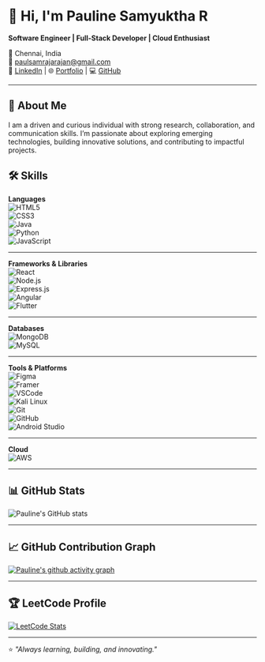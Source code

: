 # 👋 Hi, I'm Pauline Samyuktha R  
**Software Engineer | Full-Stack Developer | Cloud Enthusiast**  

📍 Chennai, India  
📧 [paulsamrajarajan@gmail.com](mailto:paulsamrajarajan@gmail.com)  
💼 [LinkedIn](https://in.linkedin.com/in/pauline-samyuktha-5a693b267) | 🌐 [Portfolio](http://paulsam.vercel.app) | 💻 [GitHub](https://github.com/paulsam20)  

---

## 🚀 About Me  
I am a driven and curious individual with strong research, collaboration, and communication skills. I’m passionate about exploring emerging technologies, building innovative solutions, and contributing to impactful projects.  



## 🛠 Skills  

**Languages**  
![HTML5](https://img.shields.io/badge/HTML5-E34F26?style=for-the-badge&logo=html5&logoColor=white)  
![CSS3](https://img.shields.io/badge/CSS3-1572B6?style=for-the-badge&logo=css3&logoColor=white)  
![Java](https://img.shields.io/badge/Java-007396?style=for-the-badge&logo=openjdk&logoColor=white)  
![Python](https://img.shields.io/badge/Python-3776AB?style=for-the-badge&logo=python&logoColor=white)  
![JavaScript](https://img.shields.io/badge/JavaScript-F7DF1E?style=for-the-badge&logo=javascript&logoColor=black)  

---

**Frameworks & Libraries**  
![React](https://img.shields.io/badge/React-20232A?style=for-the-badge&logo=react&logoColor=61DAFB)  
![Node.js](https://img.shields.io/badge/Node.js-339933?style=for-the-badge&logo=node.js&logoColor=white)  
![Express.js](https://img.shields.io/badge/Express.js-000000?style=for-the-badge&logo=express&logoColor=white)  
![Angular](https://img.shields.io/badge/Angular-DD0031?style=for-the-badge&logo=angular&logoColor=white)  
![Flutter](https://img.shields.io/badge/Flutter-02569B?style=for-the-badge&logo=flutter&logoColor=white)  

---

**Databases**  
![MongoDB](https://img.shields.io/badge/MongoDB-4EA94B?style=for-the-badge&logo=mongodb&logoColor=white)  
![MySQL](https://img.shields.io/badge/MySQL-005C84?style=for-the-badge&logo=mysql&logoColor=white)  

---

**Tools & Platforms**  
![Figma](https://img.shields.io/badge/Figma-F24E1E?style=for-the-badge&logo=figma&logoColor=white)  
![Framer](https://img.shields.io/badge/Framer-0055FF?style=for-the-badge&logo=framer&logoColor=white)  
![VSCode](https://img.shields.io/badge/VSCode-007ACC?style=for-the-badge&logo=visualstudiocode&logoColor=white)  
![Kali Linux](https://img.shields.io/badge/Kali%20Linux-557C94?style=for-the-badge&logo=kalilinux&logoColor=white)  
![Git](https://img.shields.io/badge/Git-F05032?style=for-the-badge&logo=git&logoColor=white)  
![GitHub](https://img.shields.io/badge/GitHub-181717?style=for-the-badge&logo=github&logoColor=white)  
![Android Studio](https://img.shields.io/badge/Android%20Studio-3DDC84?style=for-the-badge&logo=androidstudio&logoColor=white)  

---

**Cloud**  
![AWS](https://img.shields.io/badge/AWS-FF9900?style=for-the-badge&logo=amazonaws&logoColor=white)  

---

## 📊 GitHub Stats  
![Pauline's GitHub stats](https://github-readme-stats.vercel.app/api?username=paulsam20&show_icons=true&theme=radical)  

---

## 📈 GitHub Contribution Graph  
[![Pauline's github activity graph](https://github-readme-activity-graph.vercel.app/graph?username=paulsam20&theme=react-dark)](https://github.com/paulsam20)  

---
 
## 🏆 LeetCode Profile  
[![LeetCode Stats](https://leetcard.jacoblin.cool/O6YL5RoPDn?theme=dark&font=Baloo&ext=activity&ext=contest)](https://leetcode.com/u/paulsam_20/)


---

⭐️ *"Always learning, building, and innovating."*  
